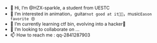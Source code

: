 - 👋 Hi, I’m @HZX-sparkle, a student from UESTC
- 👀 I’m interested in animation，guitar`not good at it😶‍🌫️`，music`Eason favorite 😍`
- 🌱 I’m currently learning ctf bin, evolving into a hacker🤣
- 💞️ I’m looking to collaborate on ...
- 📫 How to reach me : qq-2841287903

<!---
HZX-sparkle/HZX-sparkle is a ✨ special ✨ repository because its `README.md` (this file) appears on your GitHub profile.
You can click the Preview link to take a look at your changes.
--->
